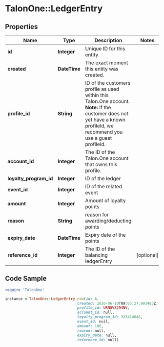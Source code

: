 # TalonOne::LedgerEntry

## Properties

Name | Type | Description | Notes
------------ | ------------- | ------------- | -------------
**id** | **Integer** | Unique ID for this entity. | 
**created** | **DateTime** | The exact moment this entity was created. | 
**profile_id** | **String** | ID of the customers profile as used within this Talon.One account.  **Note:** If the customer does not yet have a known profileId, we recommend you use a guest profileId.  | 
**account_id** | **Integer** | The ID of the Talon.One account that owns this profile. | 
**loyalty_program_id** | **Integer** | ID of the ledger | 
**event_id** | **Integer** | ID of the related event | 
**amount** | **Integer** | Amount of loyalty points | 
**reason** | **String** | reason for awarding/deducting points | 
**expiry_date** | **DateTime** | Expiry date of the points | 
**reference_id** | **Integer** | The ID of the balancing ledgerEntry | [optional] 

## Code Sample

```ruby
require 'TalonOne'

instance = TalonOne::LedgerEntry.new(id: 6,
                                 created: 2020-06-10T09:05:27.993483Z,
                                 profile_id: URNGV8294NV,
                                 account_id: null,
                                 loyalty_program_id: 323414846,
                                 event_id: null,
                                 amount: 100,
                                 reason: null,
                                 expiry_date: null,
                                 reference_id: null)
```


